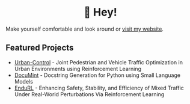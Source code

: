 <h1 align="center">👋 Hey!</h1>
Make yourself comfortable and look around or <a href="https://poudel-bibek.github.io/">visit my website</a>.

## Featured Projects

- [Urban-Control](https://github.com/poudel-bibek/Urban-Control) - Joint Pedestrian and Vehicle Traffic Optimization in Urban Environments using Reinforcement Learning
- [DocuMint](https://github.com/Docu-Mint/DocuMint) - Docstring Generation for Python using Small Language Models
- [EnduRL](https://github.com/poudel-bibek/EnduRL) - Enhancing Safety, Stability, and Efficiency of Mixed Traffic Under Real-World Perturbations Via Reinforcement Learning
